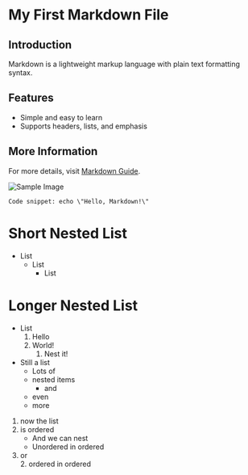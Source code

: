 # My First Markdown File  

## Introduction  
Markdown is a lightweight markup language with plain text formatting syntax.

## Features  
- Simple and easy to learn  
- Supports headers, lists, and emphasis  

## More Information  
For more details, visit [Markdown Guide](https://www.markdownguide.org/basic\\-syntax/)\.

![Sample Image](https://example.com/sample\-image.jpg)

`Code snippet: echo \"Hello, Markdown!\"`

# Short Nested List  

- List  
    - List  
        - List  

# Longer Nested List  

- List  
    1. Hello  
    2. World!  
        1. Nest it!  
- Still a list  
    - Lots of  
    - nested items  
        - and  
    - even  
    - more  
1. now the list  
2. is ordered  
    - And we can nest  
    - Unordered in ordered  
1. or  
    2. ordered in ordered  
